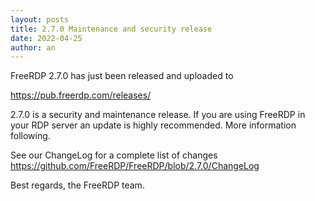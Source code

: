 ```yaml
---
layout: posts
title: 2.7.0 Maintenance and security release
date: 2022-04-25
author: an
---
```


FreeRDP 2.7.0 has just been released and uploaded to

https://pub.freerdp.com/releases/

2.7.0 is a security and maintenance release. If you are using FreeRDP in your RDP server an update is highly recommended. More information following.

See our ChangeLog for a complete list of changes https://github.com/FreeRDP/FreeRDP/blob/2.7.0/ChangeLog


Best regards,
the FreeRDP team.
